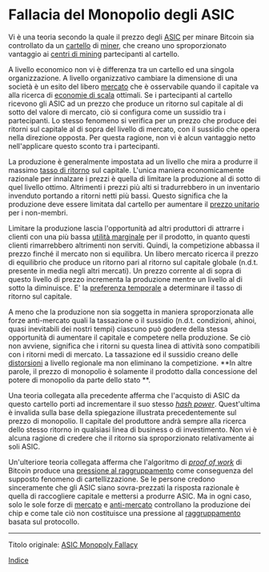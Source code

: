 # Fallacia del Monopolio degli ASIC



Vi è una teoria secondo la quale il prezzo degli [ASIC](https://it.wikipedia.org/wiki/Application_specific_integrated_circuit) per minare Bitcoin sia controllato da un [cartello](https://mises.org/library/man-economy-and-state-power-and-market/html/p/1059) di [miner](ch101-glossary.md#miner), che creano uno sproporzionato vantaggio ai [centri di mining](ch101-glossary.md#centro-di-mining-mine) partecipanti al cartello.

A livello economico non vi è differenza tra un cartello ed una singola organizzazione. A livello organizzativo cambiare la dimensione di una società è un esito del libero [mercato](ch101-glossary.md#mercato) che è osservabile quando il capitale va alla ricerca di [economie di scala](https://it.wikipedia.org/wiki/Economie_di_scala) ottimali. Se i partecipanti al cartello ricevono gli ASIC ad un prezzo che produce un ritorno sul capitale al di sotto del valore di mercato, ciò si configura come un sussidio tra i partecipanti. Lo stesso fenomeno si verifica per un prezzo che produce dei ritorni sul capitale al di sopra del livello di mercato, con il sussidio che opera nella direzione opposta. Per questa ragione, non vi è alcun vantaggio netto nell'applicare questo sconto tra i partecipanti.

La produzione è generalmente impostata ad un livello che mira a produrre il massimo [tasso di ritorno](https://en.wikipedia.org/wiki/Rate_of_return) sul capitale. L'unica maniera economicamente razionale per innalzare i prezzi è quella di limitare la produzione al di sotto di quel livello ottimo. Altrimenti i prezzi più alti si tradurrebbero in un inventario invenduto portando a ritorni netti più bassi. Questo significa che la produzione deve essere limitata dal cartello per aumentare il [prezzo unitario](https://en.wikipedia.org/wiki/Unit_price) per i non-membri.

Limitare la produzione lascia l'opportunità ad altri produttori di attrarre i clienti con una più bassa [utilità marginale](https://it.wikipedia.org/wiki/Utilit%C3%A0_marginale) per il prodotto, in quanto questi clienti rimarrebbero altrimenti non serviti. Quindi, la competizione abbassa il prezzo finché il mercato non si equilibra. Un libero mercato ricerca il prezzo di equilibrio che produce un ritorno pari al ritorno sul capitale globale (n.d.t. presente in media negli altri mercati). Un prezzo corrente al di sopra di questo livello di prezzo incrementa la produzione mentre un livello al di sotto la diminuisce. E' la [preferenza temporale](https://en.wikipedia.org/wiki/Time_preference) a determinare il tasso di ritorno sul capitale.

A meno che la produzione non sia soggetta in maniera sproporzionata alle forze anti-mercato quali la tassazione o il sussidio (n.d.t. condizioni, ahinoi, quasi inevitabili dei nostri tempi) ciascuno può godere della stessa opportunità di aumentare il capitale e competere nella produzione. Se ciò non avviene, significa che i ritorni su questa linea di attività sono compatibili con i ritorni medi di mercato. La tassazione ed il sussidio creano delle [distorsioni](ch101-glossary.md#distorsione) a livello regionale ma non eliminano la competizione. **In altre parole, il prezzo di monopolio è solamente il prodotto dalla concessione del potere di monopolio da parte dello stato **. 

Una teoria collegata alla precedente afferma che l'acquisto di ASIC da questo cartello porti ad incrementare il suo stesso [_hash power_](ch101-glossary.md#hash-power). Quest'ultima è invalida sulla base della spiegazione illustrata precedentemente sul prezzo di monopolio. Il capitale del produttore andrà sempre alla ricerca dello stesso ritorno in qualsiasi linea di business o di investimento. Non vi è alcuna ragione di credere che il ritorno sia sproporzionato relativamente ai soli ASIC.

Un'ulteriore teoria collegata afferma che l'algoritmo di [_proof of work_](ch101-glossary.md#prova) di Bitcoin produce una [pressione al raggruppamento](ch039-pooling-pressure-risk.md) come conseguenza del supposto fenomeno di cartellizzazione. Se le persone credono sinceramente che gli ASIC siano sovra-prezzati la risposta razionale è quella di raccogliere capitale e mettersi a produrre ASIC. Ma in ogni caso, solo le sole forze di [mercato](ch101-glossary.md#variazione) e [anti-mercato](ch101-glossary.md#distorsione) controllano la produzione dei chip e come tale ciò non costituisce una pressione al [raggruppamento](ch101-glossary.md#raggruppamento-pooling) basata sul protocollo. 

---

Titolo originale: [ASIC Monopoly Fallacy](https://github.com/libbitcoin/libbitcoin-system/wiki/ASIC-Monopoly-Fallacy)

[Indice](/README.md)
